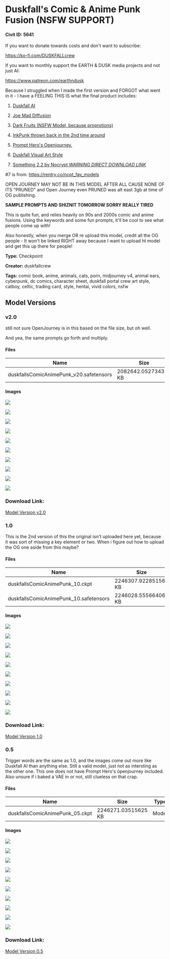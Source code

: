 # Duskfall's Comic & Anime Punk Fusion (NSFW SUPPORT)

#### Civit ID: 5641

<p>If you want to donate towards costs and don't want to subscribe:</p><p><a target="_blank" rel="ugc" href="https://ko-fi.com/DUSKFALLcrew">https://ko-fi.com/DUSKFALLcrew</a></p><p>If you want to monthly support the EARTH &amp; DUSK media projects and not just AI:</p><p><a target="_blank" rel="ugc" href="https://www.patreon.com/earthndusk">https://www.patreon.com/earthndusk</a></p><p>Because I struggled when I made the first version and FORGOT what went in it - I have a FEELING THIS IS what the final product includes:</p><ol><li><p><a target="_blank" rel="ugc" href="https://civitai.com/models/5464/duskfall-ai">Duskfall AI</a></p></li><li><p><a target="_blank" rel="ugc" href="https://civitai.com/models/1223/jomad-diffusion">Joe Mad Diffusion</a></p></li><li><p><a target="_blank" rel="ugc" href="https://civitai.com/models/1845/darkfruit-mix">Dark Fruits (NSFW Model, because proprotions)</a></p></li><li><p><a target="_blank" rel="ugc" href="https://civitai.com/models/1087/inkpunk-diffusion">InkPunk thrown back in the 2nd time around</a></p></li><li><p><a target="_blank" rel="ugc" href="https://civitai.com/models/86/openjourney-aka-midjourney-v4">Prompt Hero's Openjourney.</a></p></li><li><p><a rel="ugc" href="https://civitai.com/models/8100/duskfall-crew-visual-art-style">Duskfall Visual Art Style</a></p></li><li><p><a rel="ugc" href="https://huggingface.co/NoCrypt/SomethingV2/resolve/main/somethingv2.safetensors">Something 2.2 by Nocrypt <em>WARNING DIRECT DOWNLOAD LINK</em> </a></p></li></ol><p>#7 is from: <a target="_blank" rel="ugc" href="https://rentry.co/ncpt_fav_models">https://rentry.co/ncpt_fav_models</a></p><p>OPEN JOURNEY MAY NOT BE IN THIS MODEL AFTER ALL CAUSE NONE OF ITS "PRUNED" and Open Journey even PRUNED was alt east 3gb at time of OG publishing.</p><p><strong>SAMPLE PROMPTS AND SHIZNIT TOMORROW SORRY REALLY TIRED</strong> </p><p>This is quite fun, and relies heavily on 90s and 2000s comic and anime fusions. Using the keywords and some fun prompts, it'll be cool to see what people come up with!</p><p>Also honestly, when you merge OR re upload this model, credit all the OG people - It won't be linked RIGHT away because I want to upload ht model and get this up there for people!</p>

**Type:** Checkpoint

**Creator:** duskfallcrew

**Tags:** comic book, anime, animals, cats, porn, midjourney v4, animal ears, cyberpunk, dc comics, character sheet, duskfall portal crew art style, catboy, celtic, trading card, style, hentai, vivid colors, nsfw

## Model Versions

### v2.0

<p>still not sure OpenJourney is in this based on the file size, but oh well. </p><p>And yea, the same prompts go forth and multiply.   <br /></p>

#### Files

| Name | Size | Type | Format | Download Url | AutoV1 | AutoV2 | SHA256 | CRC32 | BLAKE3 |
| --- | --- | --- | --- | --- | --- | --- | --- | --- | --- |
| duskfallsComicAnimePunk_v20.safetensors | 2082642.052734375 KB | Model | SafeTensor | https://civitai.com/api/download/models/38025 | E0A60E11 | 2D8E5F420E | 2D8E5F420E2ADB8EFDE346C34097B125A6C8C6D93866380CD78E1BD316ECE955 | 2CC9A759 | 43573B59F7FE75DB19D9D9DCC7BB2E9705E4CC932700B7C91F58A280C613D364 |

#### Images

<p><img src="https://image.civitai.com/xG1nkqKTMzGDvpLrqFT7WA/ff563105-0bd0-4373-20e3-72a151302400/width=450/419869.jpeg" /></p>

<p><img src="https://image.civitai.com/xG1nkqKTMzGDvpLrqFT7WA/2396a3f7-ecfd-449e-c915-5048ed618000/width=450/419865.jpeg" /></p>

<p><img src="https://image.civitai.com/xG1nkqKTMzGDvpLrqFT7WA/fe1a460b-c284-470e-3062-8cdd0b211200/width=450/419866.jpeg" /></p>

<p><img src="https://image.civitai.com/xG1nkqKTMzGDvpLrqFT7WA/0062f75a-0717-497d-c42e-b21c94b79400/width=450/419867.jpeg" /></p>

<p><img src="https://image.civitai.com/xG1nkqKTMzGDvpLrqFT7WA/8cc60dda-ae26-4573-fc56-eab7d74b0500/width=450/419870.jpeg" /></p>

<p><img src="https://image.civitai.com/xG1nkqKTMzGDvpLrqFT7WA/afc0e8ea-05ee-4e9d-4c36-4804468d1300/width=450/419863.jpeg" /></p>

<p><img src="https://image.civitai.com/xG1nkqKTMzGDvpLrqFT7WA/b88bf193-1aa0-4a0b-84f7-fb21d6416100/width=450/419862.jpeg" /></p>

<p><img src="https://image.civitai.com/xG1nkqKTMzGDvpLrqFT7WA/d8770a3d-3e70-44cc-ec2f-0d6e02386d00/width=450/419872.jpeg" /></p>

<p><img src="https://image.civitai.com/xG1nkqKTMzGDvpLrqFT7WA/f4131d72-ec96-492d-ced7-94df4a082600/width=450/419864.jpeg" /></p>

<p><img src="https://image.civitai.com/xG1nkqKTMzGDvpLrqFT7WA/4a50cb65-a71b-4b02-2270-157b20f91000/width=450/419871.jpeg" /></p>

### Download Link:

[Model Version v2.0](https://civitai.com/api/download/models/38025)

### 1.0

<p>This is the 2nd version of this the original isn't uploaded here yet, because it was sort of missing a key element or two. When i figure out how to upload the OG one aside from this maybe? </p>

#### Files

| Name | Size | Type | Format | Download Url | AutoV1 | AutoV2 | SHA256 | CRC32 | BLAKE3 |
| --- | --- | --- | --- | --- | --- | --- | --- | --- | --- |
| duskfallsComicAnimePunk_10.ckpt | 2246307.922851562 KB | Model | PickleTensor | https://civitai.com/api/download/models/6565?type=Model&format=PickleTensor&size=full&fp=fp16 | 5B4E980D | B0F1702F93 | B0F1702F93F41054F47A40CC8C9E84CDEC374BAFCB1B33348D62F13529C262BA | 1B833AB9 | 8A1286BB7DD7E9C99E3BDDAEE04234069707939733A4CBC1C0CCC44F78D0C4C2 |
| duskfallsComicAnimePunk_10.safetensors | 2246028.555664062 KB | Model | SafeTensor | https://civitai.com/api/download/models/6565 | 1DA401BA | 9A12BA45AC | 9A12BA45AC245663A0595EF51C117A373B6CE8C84868855BE32DC887B0213524 | E253A649 | 046BFA22CC32A562E0722CD34FDFE03F7A357B6141FA461B86436553A09A73CA |

#### Images

<p><img src="https://image.civitai.com/xG1nkqKTMzGDvpLrqFT7WA/2fbe0869-03b8-46c5-bd64-739e69308100/width=450/59527.jpeg" /></p>

<p><img src="https://image.civitai.com/xG1nkqKTMzGDvpLrqFT7WA/d982c341-5b93-48dc-88bc-e6c90aedb100/width=450/59535.jpeg" /></p>

<p><img src="https://image.civitai.com/xG1nkqKTMzGDvpLrqFT7WA/77b073f4-80ea-4fec-d281-1d087c7e2200/width=450/59534.jpeg" /></p>

<p><img src="https://image.civitai.com/xG1nkqKTMzGDvpLrqFT7WA/c146a8d6-6b75-44e4-966f-7142bad2ce00/width=450/59526.jpeg" /></p>

<p><img src="https://image.civitai.com/xG1nkqKTMzGDvpLrqFT7WA/a32716bb-1fb1-480f-ae6b-86493ebdbc00/width=450/59533.jpeg" /></p>

<p><img src="https://image.civitai.com/xG1nkqKTMzGDvpLrqFT7WA/0ea95a56-3b68-4a19-0006-cdced0379b00/width=450/59532.jpeg" /></p>

<p><img src="https://image.civitai.com/xG1nkqKTMzGDvpLrqFT7WA/85c36f62-5345-4d77-91d8-4415226c4b00/width=450/59531.jpeg" /></p>

<p><img src="https://image.civitai.com/xG1nkqKTMzGDvpLrqFT7WA/969065f8-32da-4304-a567-1443ab2ac100/width=450/59530.jpeg" /></p>

<p><img src="https://image.civitai.com/xG1nkqKTMzGDvpLrqFT7WA/ccaa9b87-494e-48f4-9ca0-caa1dda8a300/width=450/59529.jpeg" /></p>

<p><img src="https://image.civitai.com/xG1nkqKTMzGDvpLrqFT7WA/d167da37-ea50-40c0-5cbf-3a196be33900/width=450/59528.jpeg" /></p>

### Download Link:

[Model Version 1.0](https://civitai.com/api/download/models/6565)

### 0.5

<p>Trigger words are the same as 1.0, and the images come out more like Duskfall AI than anything else. Still a valid model, just not as intersting as the other one.  This one does not have Prompt Hero's openjourney included.  Also unsure if i baked a VAE in or not, still clueless on that crap.</p>

#### Files

| Name | Size | Type | Format | Download Url | AutoV1 | AutoV2 | SHA256 | CRC32 | BLAKE3 |
| --- | --- | --- | --- | --- | --- | --- | --- | --- | --- |
| duskfallsComicAnimePunk_05.ckpt | 2246271.03515625 KB | Model | PickleTensor | https://civitai.com/api/download/models/6564 | 4B3FC8CF | 281ED98D96 | 281ED98D966E52FFA8EA95CC9FDD8E8BD01C97FB577FE9C2CD9B2033214C5A17 | 747ABF75 | 09E3029B9864D7EF78157202B4D3D13F6A07FB3E8FE2BF4772FCFEA777BE177A |

#### Images

<p><img src="https://image.civitai.com/xG1nkqKTMzGDvpLrqFT7WA/857e5fcb-5bef-46b2-8d26-7156fb098d00/width=450/59501.jpeg" /></p>

<p><img src="https://image.civitai.com/xG1nkqKTMzGDvpLrqFT7WA/a0e306ce-0d52-48eb-aa27-7de1624e7500/width=450/59515.jpeg" /></p>

<p><img src="https://image.civitai.com/xG1nkqKTMzGDvpLrqFT7WA/7b35bed6-4230-4a8b-8d0e-75ea009fbb00/width=450/59514.jpeg" /></p>

<p><img src="https://image.civitai.com/xG1nkqKTMzGDvpLrqFT7WA/bfcea861-f8c2-4de9-da56-d57ec1539f00/width=450/59513.jpeg" /></p>

<p><img src="https://image.civitai.com/xG1nkqKTMzGDvpLrqFT7WA/bbb220b9-d44b-4560-81d6-a1a52f1a1e00/width=450/59512.jpeg" /></p>

<p><img src="https://image.civitai.com/xG1nkqKTMzGDvpLrqFT7WA/6eb4f0be-38e5-4281-bf68-cf82c1d20100/width=450/59511.jpeg" /></p>

<p><img src="https://image.civitai.com/xG1nkqKTMzGDvpLrqFT7WA/301830cb-6f3d-48b0-0b32-3e62665bc900/width=450/59510.jpeg" /></p>

<p><img src="https://image.civitai.com/xG1nkqKTMzGDvpLrqFT7WA/ad6a5ccc-29cb-4d8f-f8d0-9cc12fd8ed00/width=450/59509.jpeg" /></p>

<p><img src="https://image.civitai.com/xG1nkqKTMzGDvpLrqFT7WA/19df3c80-fd08-421c-0a67-48d5c557b400/width=450/59508.jpeg" /></p>

<p><img src="https://image.civitai.com/xG1nkqKTMzGDvpLrqFT7WA/c2c2351f-5bab-49ac-d0ae-5b72e9812b00/width=450/59507.jpeg" /></p>

### Download Link:

[Model Version 0.5](https://civitai.com/api/download/models/6564)

